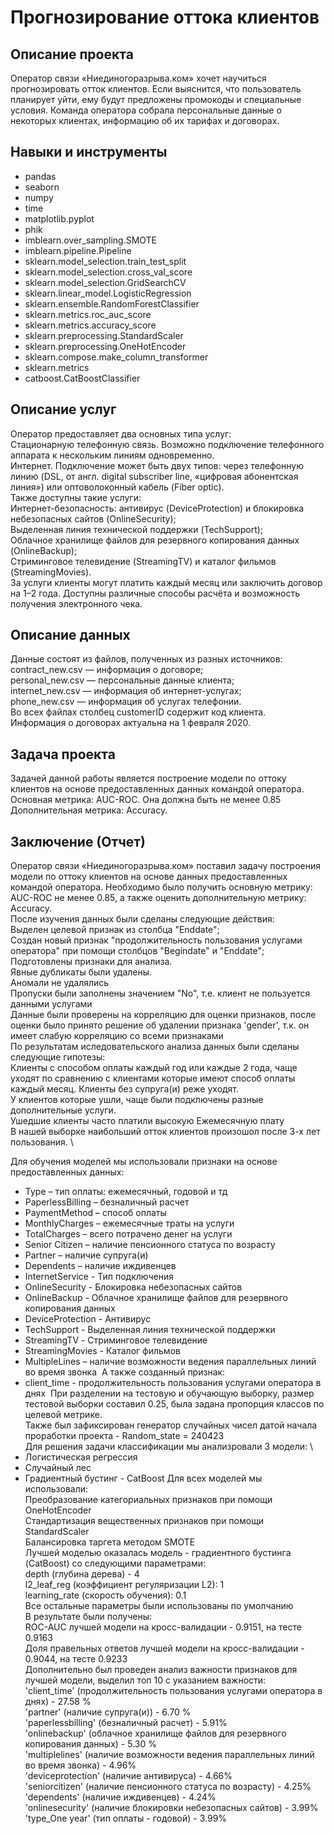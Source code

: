 # Прогнозирование оттока клиентов

## Описание проекта

Оператор связи «Ниединогоразрыва.ком» хочет научиться прогнозировать отток клиентов. Если выяснится, что пользователь планирует уйти, ему будут предложены промокоды и специальные условия. Команда оператора собрала персональные данные о некоторых клиентах, информацию об их тарифах и договорах.

## Навыки и инструменты

* pandas
* seaborn
* numpy
* time
* matplotlib.pyplot
* phik
* imblearn.over_sampling.SMOTE
* imblearn.pipeline.Pipeline
* sklearn.model_selection.train_test_split
* sklearn.model_selection.cross_val_score
* sklearn.model_selection.GridSearchCV
* sklearn.linear_model.LogisticRegression
* sklearn.ensemble.RandomForestClassifier
* sklearn.metrics.roc_auc_score
* sklearn.metrics.accuracy_score
* sklearn.preprocessing.StandardScaler
* sklearn.preprocessing.OneHotEncoder
* sklearn.compose.make_column_transformer
* sklearn.metrics
* catboost.CatBoostClassifier

## Описание услуг

Оператор предоставляет два основных типа услуг: \
Стационарную телефонную связь. Возможно подключение телефонного аппарата к нескольким линиям одновременно. \
Интернет. Подключение может быть двух типов: через телефонную линию (DSL, от англ. digital subscriber line, «цифровая абонентская линия») или оптоволоконный кабель (Fiber optic). \
Также доступны такие услуги: \
Интернет-безопасность: антивирус (DeviceProtection) и блокировка небезопасных сайтов (OnlineSecurity); \
Выделенная линия технической поддержки (TechSupport); \
Облачное хранилище файлов для резервного копирования данных (OnlineBackup); \
Стриминговое телевидение (StreamingTV) и каталог фильмов (StreamingMovies). \
За услуги клиенты могут платить каждый месяц или заключить договор на 1–2 года. Доступны различные способы расчёта и возможность получения электронного чека. 

## Описание данных

Данные состоят из файлов, полученных из разных источников: \
contract_new.csv — информация о договоре; \
personal_new.csv — персональные данные клиента; \
internet_new.csv — информация об интернет-услугах; \
phone_new.csv — информация об услугах телефонии. \
Во всех файлах столбец customerID содержит код клиента. \
Информация о договорах актуальна на 1 февраля 2020. 

## Задача проекта

Задачей данной работы является построение модели по оттоку клиентов на основе предоставленных данных командой оператора. \
Основная метрика: AUC-ROC. Она должна быть не менее 0.85 \
Дополнительная метрика: Accuracy.


## Заключение (Отчет)

Оператор связи «Ниединогоразрыва.ком» поставил задачу построения модели по оттоку клиентов на основе данных предоставленных командой оператора. Необходимо было получить основную метрику: AUC-ROC не менее 0.85, а также оценить дополнительную метрику: Accuracy. \
После изучения данных были сделаны следующие действия: \
Выделен целевой признак из столбца "Enddate"; \
Создан новый признак "продолжительность пользования услугами оператора" при помощи столбцов "Begindate" и "Enddate"; \
Подготовлены признаки для анализа. \
Явные дубликаты были удалены. \
Аномали не удалялись \
Пропуски были заполнены значением "No", т.е. клиент не пользуется данными услугами \
Данные были проверены на корреляцию для оценки признаков, после оценки было принято решение об удалении признака 'gender', т.к. он имеет слабую корреляцию со всеми признаками \
По результатам иследовательского анализа данных были сделаны следующие гипотезы: \
Клиенты с способом оплаты каждый год или каждые 2 года, чаще уходят по сравнению с клиентами которые имеют способ оплаты каждый месяц.
Клиенты без супруга(и) реже уходят. \
У клиентов которые ушли, чаще были подключены разные дополнительные услуги. \
Ушедшие клиенты часто платили высокую Ежемесячную плату \
В нашей выборке наибольший отток клиентов произошол после 3-х лет пользования. \

Для обучения моделей мы использовали признаки на основе предоставленных данных:
​
* Type – тип оплаты: ежемесячный, годовой и тд
* PaperlessBilling – безналичный расчет 
* PaymentMethod – способ оплаты 
* MonthlyCharges – ежемесячные траты на услуги 
* TotalCharges – всего потрачено денег на услуги 
* Senior Citizen – наличие пенсионного статуса по возрасту 
* Partner – наличие супруга(и) 
* Dependents – наличие иждивенцев 
* InternetService - Тип подключения 
* OnlineSecurity - Блокировка небезопасных сайтов
* OnlineBackup - Облачное хранилище файлов для резервного копирования данных
* DeviceProtection  - Антивирус
* TechSupport - Выделенная линия технической поддержки
* StreamingTV - Стриминговое телевидение
* StreamingMovies - Каталог фильмов
* MultipleLines – наличие возможности ведения параллельных линий во время звонка
​
А также созданный признак:
​
* client_time - продолжительность пользования услугами оператора в днях
​
При разделении на тестовую и обучающую выборку, размер тестовой выборки составил 0.25, была задана пропорция классов по целевой метрике. \
Также был зафиксирован генератор случайных чисел датой начала проработки проекта - Random_state = 240423 \
Для решения задачи классификации мы анализровали 3 модели: \
* Логистическая регрессия
* Cлучайный лес
* Градиентный бустинг - CatBoost
Для всех моделей мы использовали: \
Преобразование категориальных признаков при помощи OneHotEncoder \
Cтандартизация вещественных признаков при помощи StandardScaler \
Балансировка таргета методом SMOTE \
Лучшей моделью оказалась модель - градиентного бустинга (CatBoost) со следующими параметрами: \
depth (глубина дерева) - 4 \
l2_leaf_reg (коэффициент регуляризации L2): 1 \
learning_rate (скорость обучения): 0.1 \
Все остальные параметры были использованы по умолчанию \
В результате были получены: \
ROC-AUC лучшей модели на кросс-валидации - 0.9151, на тесте 0.9163 \
Доля правельных ответов лучшей модели на кросс-валидации - 0.9044, на тесте 0.9233 \
Дополнительно был проведен анализ важности признаков для лучшей модели, выделил топ 10 с указанием важности: \
'client_time' (продолжительность пользования услугами оператора в днях) - 27.58 % \
'partner' (наличие супруга(и)) - 6.70 % \
'paperlessbilling' (безналичный расчет) - 5.91% \
'onlinebackup' (облачное хранилище файлов для резервного копирования данных) - 5.30 % \
'multiplelines' (наличие возможности ведения параллельных линий во время звонка) - 4.96% \
'deviceprotection' (наличие антивируса) - 4.66% \
'seniorcitizen' (наличие пенсионного статуса по возрасту) - 4.25% \
'dependents' (наличие иждивенцев) - 4.24% \
'onlinesecurity' (наличие блокировки небезопасных сайтов) - 3.99% \
'type_One year' (тип оплаты - годовой) - 3.99% 